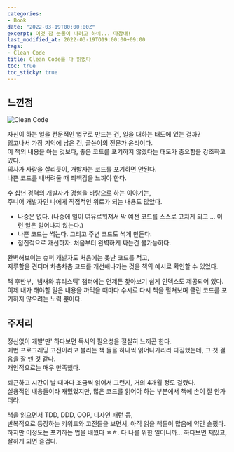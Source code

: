 ```yaml
---
categories:
- Book
date: "2022-03-19T00:00:00Z"
excerpt: 이것 참 눈물이 나려고 하네... 마참내!
last_modified_at: 2022-03-19TO19:00:00+09:00
tags:
- Clean Code
title: Clean Code를 다 읽었다
toc: true
toc_sticky: true
---
```


## 느낀점

![Clean Code](https://image.aladin.co.kr/product/24864/0/cover500/e032537223_1.jpg)

자신이 하는 일을 전문적인 업무로 만드는 건, 일을 대하는 태도에 있는 걸까?  
읽고나서 가장 기억에 남은 건, 글쓴이의 전문가 윤리이다.  
이 책의 내용을 아는 것보다, 좋은 코드를 포기하지 않겠다는 태도가 중요함을 강조하고 있다.  
의사가 사람을 살리듯이, 개발자는 코드를 포기하면 안된다.  
나쁜 코드를 내버려둘 때 죄책감을 느껴야 한다.

수 십년 경력의 개발자가 경험을 바탕으로 하는 이야기는,  
주니어 개발자인 나에게 직접적인 위로가 되는 내용도 많았다.  

- 나중은 없다. (나중에 일이 여유로워져서 막 예전 코드를 스스로 고치게 되고 ... 이런 일은 일어나지 않는다.)  
- 나쁜 코드는 썩는다. 그리고 주변 코드도 썩게 만든다.  
- 점진적으로 개선하자. 처음부터 완벽하게 짜는건 불가능하다.

완벽해보이는 슈퍼 개발자도 처음에는 못난 코드를 적고,  
지루함을 견디며 차츰차츰 코드를 개선해나가는 것을 책의 예시로 확인할 수 있었다.

책 후반부, '냄새와 휴리스틱' 챕터에는 언제든 찾아보기 쉽게 인덱스도 제공되어 있다.  
이제 내가 해야할 일은 내용을 까먹을 때마다 수시로 다시 책을 펼쳐보며 클린 코드를 포기하지 않으려는 노력 뿐이다.

## 주저리

정신없이 개발'만' 하다보면 독서의 필요성을 절실히 느끼곤 한다.  
매번 프로그래밍 고전이라고 불리는 책 들을 하나씩 읽어나가리라 다짐했는데, 그 첫 걸음을 잘 뗀 것 같다.  
개인적으로는 매우 만족했다.

퇴근하고 시간이 날 때마다 조금씩 읽어서 그런지, 거의 4개월 정도 걸렸다.  
실용적인 내용들이라 재밌었지만, 많은 코드를 읽어야 하는 부분에서 책에 손이 잘 안가더라.

책을 읽으면서 TDD, DDD, OOP, 디자인 패턴 등,  
반복적으로 등장하는 키워드와 고전들을 보면서, 아직 읽을 책들이 많음에 약간 슬펐다.
하지만 이정도는 포기하는 법을 배웠다 ㅎㅎ. 다 나를 위한 일이니까... 하다보면 재밌고, 잘하게 되면 즐겁다.
